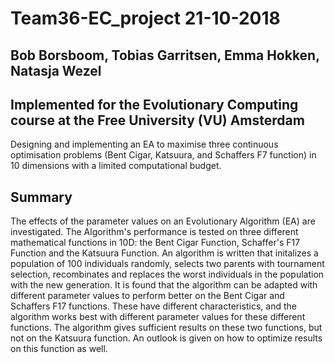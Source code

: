 # Team36-EC_project 21-10-2018
## Bob Borsboom, Tobias Garritsen, Emma Hokken, Natasja Wezel
## Implemented for the Evolutionary Computing course at the Free University (VU) Amsterdam
Designing and implementing an EA to maximise three continuous optimisation problems (Bent Cigar, Katsuura, and Schaffers F7 function) in 10 dimensions with a limited computational budget.

## Summary
The effects of the parameter values on an Evolutionary Algorithm (EA) are investigated. The Algorithm's performance is tested on three different mathematical functions in 10D: the Bent Cigar Function, Schaffer's F17 Function and the Katsuura Function. An algorithm is written that initalizes a population of 100 individuals randomly, selects two parents with tournament selection, recombinates and replaces the worst individuals in the population with the new generation. It is found that the algorithm can be adapted with different parameter values to perform better on the Bent Cigar and Schaffers F17 functions. These have different characteristics, and the algorithm works best with different parameter values for these different functions. The algorithm gives sufficient results on these two functions, but not on the Katsuura function. An outlook is given on how to optimize results on this function as well.
